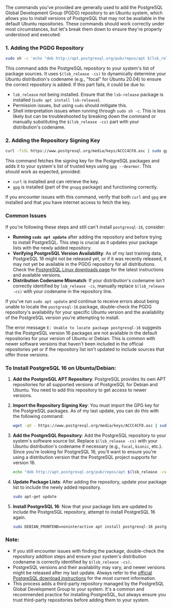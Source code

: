 The commands you've provided are generally used to add the PostgreSQL Global Development Group (PGDG) repository to an Ubuntu system, which allows you to install versions of PostgreSQL that may not be available in the default Ubuntu repositories. These commands should work correctly under most circumstances, but let's break them down to ensure they're properly understood and executed:

### 1. Adding the PGDG Repository

```bash
sudo sh -c 'echo "deb http://apt.postgresql.org/pub/repos/apt $(lsb_release -cs)-pgdg main" > /etc/apt/sources.list.d/pgdg.list'
```

This command adds the PostgreSQL repository to your system's list of package sources. It uses `$(lsb_release -cs)` to dynamically determine your Ubuntu distribution's codename (e.g., "focal" for Ubuntu 20.04) to ensure the correct repository is added. If this part fails, it could be due to:

- `lsb_release` not being installed. Ensure that the `lsb-release` package is installed (`sudo apt install lsb-release`).
- Permission issues, but using `sudo` should mitigate this.
- Shell interpretation issues when running through `sudo sh -c`. This is less likely but can be troubleshooted by breaking down the command or manually substituting the `$(lsb_release -cs)` part with your distribution's codename.

### 2. Adding the Repository Signing Key

```bash
curl -fsSL https://www.postgresql.org/media/keys/ACCC4CF8.asc | sudo gpg --dearmor -o /etc/apt/trusted.gpg.d/postgresql.gpg
```

This command fetches the signing key for the PostgreSQL packages and adds it to your system's list of trusted keys using `gpg --dearmor`. This should work as expected, provided:

- `curl` is installed and can retrieve the key.
- `gpg` is installed (part of the `gnupg` package) and functioning correctly.

If you encounter issues with this command, verify that both `curl` and `gpg` are installed and that you have internet access to fetch the key.

### Common Issues

If you're following these steps and still can't install `postgresql-16`, consider:

- **Running `sudo apt update`** after adding the repository and before trying to install PostgreSQL. This step is crucial as it updates your package lists with the newly added repository.
- **Verifying PostgreSQL Version Availability**: As of my last training data, PostgreSQL 16 might not be released yet, or if it was recently released, it may not yet be available in the PGDG repository for all distributions. Check the [PostgreSQL Linux downloads page](https://www.postgresql.org/download/linux/ubuntu/) for the latest instructions and available versions.
- **Distribution Codename Mismatch**: If your distribution's codename isn't correctly identified by `lsb_release -cs`, manually replace `$(lsb_release -cs)` with your  codename in the repository line.

If you've run `sudo apt update` and continue to receive errors about being unable to locate the `postgresql-16` package, double-check the PGDG repository's availability for your specific Ubuntu version and the availability of the PostgreSQL version you're attempting to install.

The error message `E: Unable to locate package postgresql-16` suggests that the PostgreSQL version 16 packages are not available in the default repositories for your version of Ubuntu or Debian. This is common with newer software versions that haven't been included in the official repositories yet or if the repository list isn't updated to include sources that offer those versions.

### To Install PostgreSQL 16 on Ubuntu/Debian:

1. **Add the PostgreSQL APT Repository**:
   PostgreSQL provides its own APT repositories for all supported versions of PostgreSQL for Debian and Ubuntu. You need to add this repository to get access to newer versions.

2. **Import the Repository Signing Key**:
   You must import the GPG key for the PostgreSQL packages. As of my last update, you can do this with the following command:

   ```bash
   wget -qO - https://www.postgresql.org/media/keys/ACCC4CF8.asc | sudo tee /etc/apt/trusted.gpg.d/postgresql.asc
   ```

3. **Add the PostgreSQL Repository**:
   Add the PostgreSQL repository to your system's software source list. Replace `$(lsb_release -cs)` with your Ubuntu distribution's codename if necessary (e.g., `focal`, `bionic`, etc.). Since you're looking for PostgreSQL 16, you'll want to ensure you're using a distribution version that the PostgreSQL project supports for version 16.

   ```bash
   echo "deb http://apt.postgresql.org/pub/repos/apt $(lsb_release -cs)-pgdg main" | sudo tee /etc/apt/sources.list.d/pgdg.list
   ```

4. **Update Package Lists**:
   After adding the repository, update your package list to include the newly added repository.

   ```bash
   sudo apt-get update
   ```

5. **Install PostgreSQL 16**:
   Now that your package lists are updated to include the PostgreSQL repository, attempt to install PostgreSQL 16 again.

   ```bash
   sudo DEBIAN_FRONTEND=noninteractive apt install postgresql-16 postgresql-contrib-16 -y
   ```

### Note:
- If you still encounter issues with finding the package, double-check the repository addition steps and ensure your system's distribution codename is correctly identified by `$(lsb_release -cs)`.
- PostgreSQL versions and their availability may vary, and newer versions might be released after my last update. Always refer to the [official PostgreSQL download instructions](https://www.postgresql.org/download/linux/ubuntu/) for the most current information.
- This process adds a third-party repository managed by the PostgreSQL Global Development Group to your system. It's a common and recommended practice for installing PostgreSQL, but always ensure you trust third-party repositories before adding them to your system.
